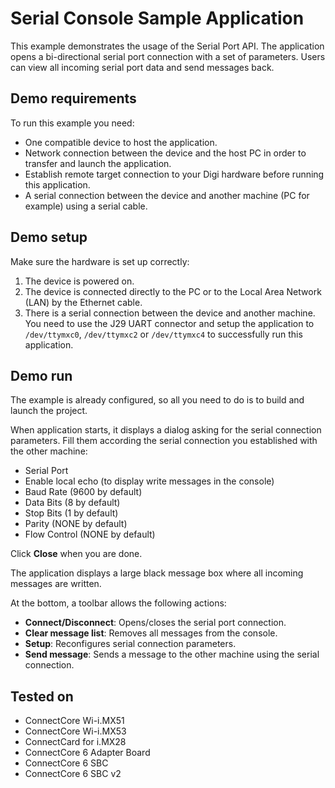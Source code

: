 Serial Console Sample Application
=================================

This example demonstrates the usage of the Serial Port API. The application
opens a bi-directional serial port connection with a set of parameters. Users
can view all incoming serial port data and send messages back.

Demo requirements
-----------------

To run this example you need:

* One compatible device to host the application.
* Network connection between the device and the host PC in order to transfer
  and launch the application.
* Establish remote target connection to your Digi hardware before running this
  application.
* A serial connection between the device and another machine (PC for example)
  using a serial cable.

Demo setup
----------

Make sure the hardware is set up correctly:

1. The device is powered on.
2. The device is connected directly to the PC or to the Local Area Network (LAN)
   by the Ethernet cable.
3. There is a serial connection between the device and another machine. You need
   to use the J29 UART connector and setup the application to `/dev/ttymxc0`,
   `/dev/ttymxc2` or `/dev/ttymxc4` to successfully run this application.

Demo run
--------

The example is already configured, so all you need to do is to build and 
launch the project.
  
When application starts, it displays a dialog asking for the serial connection
parameters. Fill them according the serial connection you established with the
other machine:

* Serial Port
* Enable local echo (to display write messages in the console)
* Baud Rate (9600 by default)
* Data Bits (8 by default)
* Stop Bits (1 by default)
* Parity (NONE by default)
* Flow Control (NONE by default)

Click **Close** when you are done.

The application displays a large black message box where all incoming messages
are written.

At the bottom, a toolbar allows the following actions:

* **Connect/Disconnect**: Opens/closes the serial port connection.
* **Clear message list**: Removes all messages from the console.
* **Setup**: Reconfigures serial connection parameters.
* **Send message**: Sends a message to the other machine using the serial
  connection.

Tested on
---------

* ConnectCore Wi-i.MX51
* ConnectCore Wi-i.MX53
* ConnectCard for i.MX28
* ConnectCore 6 Adapter Board
* ConnectCore 6 SBC
* ConnectCore 6 SBC v2